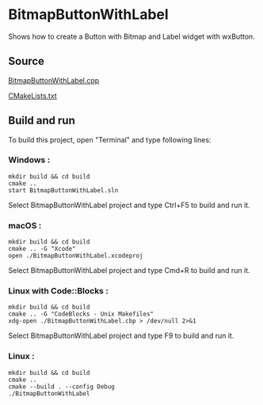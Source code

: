 # BitmapButtonWithLabel

Shows how to create a Button with Bitmap and Label widget with wxButton.

## Source

[BitmapButtonWithLabel.cpp](BitmapButtonWithLabel.cpp)

[CMakeLists.txt](CMakeLists.txt)

## Build and run

To build this project, open "Terminal" and type following lines:

### Windows :

``` shell
mkdir build && cd build
cmake .. 
start BitmapButtonWithLabel.sln
```

Select BitmapButtonWithLabel project and type Ctrl+F5 to build and run it.

### macOS :

``` shell
mkdir build && cd build
cmake .. -G "Xcode"
open ./BitmapButtonWithLabel.xcodeproj
```

Select BitmapButtonWithLabel project and type Cmd+R to build and run it.

### Linux with Code::Blocks :

``` shell
mkdir build && cd build
cmake .. -G "CodeBlocks - Unix Makefiles"
xdg-open ./BitmapButtonWithLabel.cbp > /dev/null 2>&1
```

Select BitmapButtonWithLabel project and type F9 to build and run it.

### Linux :

``` shell
mkdir build && cd build
cmake .. 
cmake --build . --config Debug
./BitmapButtonWithLabel
```
